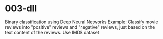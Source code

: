 # 003-dll
Binary classification using Deep Neural Networks Example: Classify movie reviews into "positive" reviews and "negative" reviews, just based on the text content of the reviews. Use IMDB dataset
